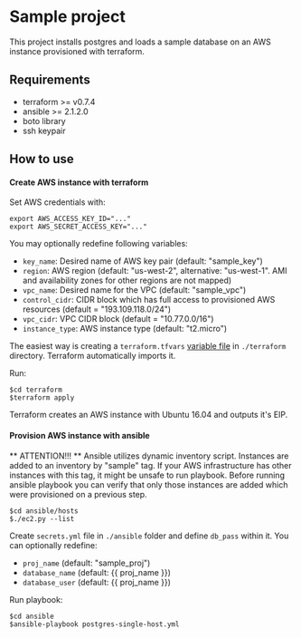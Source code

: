Sample project
========================

This project installs postgres and loads a sample database on an AWS instance provisioned with terraform.

## Requirements ##
* terraform >= v0.7.4
* ansible >= 2.1.2.0
* boto library
* ssh keypair

## How to use ##

#### Create AWS instance with terraform ####
Set AWS credentials with:

```
export AWS_ACCESS_KEY_ID="..."
export AWS_SECRET_ACCESS_KEY="..."
```

You may optionally redefine following variables:
- `key_name`: Desired name of AWS key pair (default: "sample_key")
- `region`: AWS region (default: "us-west-2", alternative: "us-west-1". AMI and availability zones for other regions are not mapped)
- `vpc_name`: Desired name for the VPC (default: "sample_vpc")
- `control_cidr`: CIDR block which has full access to provisioned AWS resources (default = "193.109.118.0/24")
- `vpc_cidr`: VPC CIDR block (default = "10.77.0.0/16")
- `instance_type`: AWS instance type (default: "t2.micro")

The easiest way is creating a `terraform.tfvars` [variable file](https://www.terraform.io/docs/configuration/variables.html#variable-files) in `./terraform` directory. Terraform automatically imports it.

Run:
```
$cd terraform
$terraform apply
```

Terraform creates an AWS instance with Ubuntu 16.04 and outputs it's EIP.

#### Provision AWS instance with ansible ####
** ATTENTION!!! **
Ansible utilizes dynamic inventory script. Instances are added to an inventory by "sample" tag. If your AWS infrastructure has other instances with this tag, it might be unsafe to run playbook. Before running ansible playbook you can verify that only those instances are added which were provisioned on a previous step.
```
$cd ansible/hosts
$./ec2.py --list
```

Create `secrets.yml` file in `./ansible` folder and define `db_pass` within it.
You can optionally redefine:
- `proj_name` (default: "sample_proj")
- `database_name` (default: {{ proj_name }})
- `database_user` (default: {{ proj_name }})

Run playbook:
```
$cd ansible
$ansible-playbook postgres-single-host.yml
```
